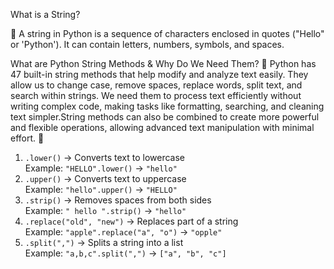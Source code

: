 What is a String?

📌 A string in Python is a sequence of characters enclosed in quotes ("Hello" or 'Python'). It can contain letters, numbers, symbols, and spaces.

What are Python String Methods & Why Do We Need Them?
📌  Python has 47 built-in string methods that help modify and analyze text easily. They allow us to change case, remove spaces, replace words, split text, and search within strings.
We need them to process text efficiently without writing complex code, making tasks like formatting, searching, and cleaning text simpler.String methods can also be combined to create more powerful and flexible operations, allowing advanced text manipulation with minimal effort. 🚀


1. `.lower()`  → Converts text to lowercase  
   Example: `"HELLO".lower()` → `"hello"`  
2. `.upper()`  → Converts text to uppercase  
   Example: `"hello".upper()` → `"HELLO"`  
3. `.strip()`  → Removes spaces from both sides  
   Example: `" hello ".strip()` → `"hello"`  
4. `.replace("old", "new")`  → Replaces part of a string  
   Example: `"apple".replace("a", "o")` → `"opple"`  
5. `.split(",")`  → Splits a string into a list  
   Example: `"a,b,c".split(",")` → `["a", "b", "c"]`









